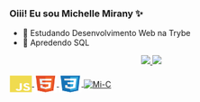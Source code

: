 ### Oiii! Eu sou Michelle Mirany ✨



- 💚 Estudando Desenvolvimento Web na Trybe
- 🐞 Apredendo SQL

<div align="center">
  <a href="https://github.com/Micheany">
  <img height="180em" src="https://github-readme-stats.vercel.app/api?username=Micheany&show_icons=true&theme=panda&include_all_commits=true&count_private=true"/>
  <img height="180em" src="https://github-readme-stats.vercel.app/api/top-langs/?username=Micheany&layout=compact&langs_count=7&theme=panda"/>
</div>

  <div style="display: inline_block"><br>
  <img align="center" alt="Mi-Js" height="30" width="40" src="https://raw.githubusercontent.com/devicons/devicon/master/icons/javascript/javascript-plain.svg">
  <img align="center" alt="Mi-HTML" height="30" width="40" src="https://raw.githubusercontent.com/devicons/devicon/master/icons/html5/html5-original.svg">
  <img align="center" alt="Mi-CSS" height="30" width="40" src="https://raw.githubusercontent.com/devicons/devicon/master/icons/css3/css3-original.svg">
  <img align="center" alt="Mi-C" height="30" width="40" src="https://cdn.jsdelivr.net/gh/devicons/devicon/icons/c/c-original.svg">
</div>
